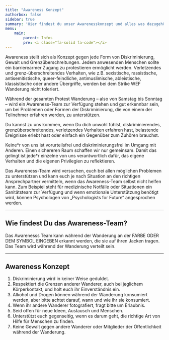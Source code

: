 ```yaml
---
title: "Awareness Konzept"
authorbox: false
sidebar: true
summary: 'Hier findest du unser Awarenesskonzept und alles was dazugehört.'
menu: 
    main:
        parent: Infos
        pre: <i class="fa-solid fa-code"></i>
---
```


Awareness stellt sich als Konzept gegen jede Form von Diskriminierung, Gewalt und Grenzüberschreitungen. Jedem anwesenden Menschen sollte ein barrierearmer Zugang zu protestieren ermöglicht werden. Verletzendes und grenz-überschreitendes Verhalten, wie z.B. sexistische, rassistische, antisemitistische, queer-feindliche, antimuslimische, ableistische, klassistische oder andere Übergriffe, werden bei dem Strike WEF Wanderung nicht toleriert.

Während der gesamten Protest Wanderung – also von Samstag bis Sonntag – wird ein Awareness-Team zur Verfügung stehen und gut erkennbar sein, um bei Problemen oder Formen der Diskriminierung, die von einem der Teilnehmer erfahren werden, zu unterstützen.

Du kannst zu uns kommen, wenn Du dich unwohl fühlst, diskriminierendes, grenzüberschreitendes, verletzendes Verhalten erfahren hast, belastende Ereignisse erlebt hast oder einfach ein Gegenüber zum Zuhören brauchst.

Keine\*r von uns ist vorurteilsfrei und diskriminierungsfrei im Umgang mit Anderen. Einen sichereren Raum schaffen wir nur gemeinsam. Damit das gelingt ist jede\*r einzelne von uns verantwortlich dafür, das eigene Verhalten und die eigenen Privilegien zu reflektieren.

Das Awareness-Team wird versuchen, euch bei allen möglichen Problemen zu unterstützen und kann euch je nach Situation an den richtigen Ansprechpartner vermitteln, wenn das Awareness-Team selbst nicht helfen kann. Zum Beispiel steht für medizinische Notfälle oder Situationen ein Sanitätsteam zur Verfügung und wenn emotionale Unterstützung benötigt wird, können Psychologen von „Psychologists for Future“ angesprochen werden. 

---

## Wie findest Du das Awareness-Team?
Das Awarenesss Team kann während der Wanderung an der FARBE ODER DEM SYMBOL EINGEBEN erkannt werden, die sie auf ihren Jacken tragen. Das Team wird während der Wanderung verteilt sein.

---

## Awareness Konzept
1. Diskriminierung wird in keiner Weise geduldet.
2. Respektiert die Grenzen anderer Wanderer, auch bei jeglichem Körperkontakt, und holt euch ihr Einverständnis ein.
3. Alkohol und Drogen können während der Wanderung konsumiert werden, aber bitte achtet darauf, wann und wie ihr sie konsumiert.
4. Wenn ihr andere Wanderer fotografiert, fragt bitte um Erlaubnis.
5. Seid offen für neue Ideen, Austausch und Menschen.
6. Unterstützt euch gegenseitig, wenn es darum geht, die richtige Art von Hilfe für Menschen zu finden.
7. Keine Gewalt gegen andere Wanderer oder Mitglieder der Öffentlichkeit während der Wanderung.

